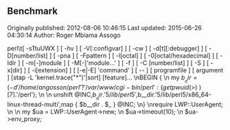 ## Benchmark 
Originally published: 2012-08-06 10:46:15 
Last updated: 2015-06-26 04:30:14 
Author: Roger Mbiama Assogo 
 
perl\t[ -sTtuUWX ] [ -hv ] [ -V[:configvar] ] [ -cw ] [ -d[t][:debugger] ] [ -D[number/list] ] [ -pna ] [ -Fpattern ] [ -l[octal] ] [ -0[octal/hexadecimal] ] [ -Idir ] [ -m[-]module ] [ -M[-]'module...' ] [ -f ] [ -C [number/list] ] [ -S ] [ -x[dir] ] [ -i[extension] ] [ [-e|-E] 'command' ] [ -- ] [ programfile ] [ argument ] [stap -L 'kernel.trace("*")'|sort] [feature]...\nBEGIN {\n    my $b__dir = (-d '/home/angosson/perl'?'/var/www/cgi-bin/perl':( getpwuid($>) )[7].'/perl');\n\n    unshift @INC,$b__dir.'5/lib/perl5',$b__dir.'5/lib/perl5/x86_64-linux-thread-multi',map { $b__dir . $_ } @INC;\n}\nrequire LWP::UserAgent;\n \n my $ua = LWP::UserAgent->new;\n $ua->timeout(10);\n $ua->env_proxy;